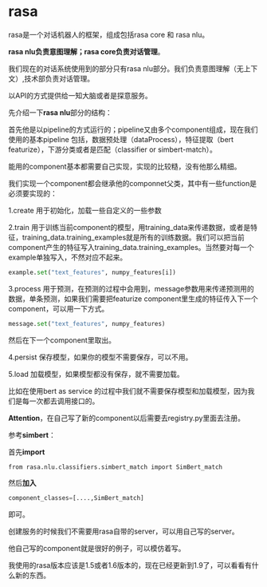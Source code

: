 # rasa

rasa是一个对话机器人的框架，组成包括rasa core 和 rasa nlu。

**rasa nlu负责意图理解；rasa core负责对话管理**。

我们现在的对话系统使用到的部分只有rasa nlu部分。我们负责意图理解（无上下文）,技术部负责对话管理。

以API的方式提供给一知大脑或者是探意服务。

先介绍一下**rasa nlu**部分的结构：

首先他是以pipeline的方式运行的；pipeline又由多个component组成，现在我们使用的基本pipeline 包括，数据预处理（dataProcess），特征提取（bert featurize），下游分类或者是匹配（classifier or simbert-match）。

能用的component基本都需要自己实现，实现的比较糙，没有他那么精细。

我们实现一个component都会继承他的componnet父类，其中有一些function是必须要实现的：

1.create 用于初始化，加载一些自定义的一些参数

2.train 用于训练当前component的模型，用training_data来传递数据，或者是特征，training_data.training_examples就是所有的训练数据。我们可以把当前component产生的特征写入training_data.training_examples。当然要对每一个example单独写入，不然对应不起来。

```python
example.set("text_features", numpy_features[i])
```

3.process 用于预测，在预测的过程中会用到，message参数用来传递预测用的数据，单条预测，如果我们需要把featurize component里生成的特征传入下一个component，可以用一下方式。

```python
message.set("text_features", numpy_features)
```

然后在下一个component里取出。

4.persist 保存模型，如果你的模型不需要保存，可以不用。

5.load 加载模型，如果模型都没有保存，就不需要加载。

比如在使用bert as service 的过程中我们就不需要保存模型和加载模型，因为我们是每一次都去调用接口的。

**Attention**，在自己写了新的component以后需要去registry.py里面去注册。

参考**simbert**：

首先**import**

```pyhont
from rasa.nlu.classifiers.simbert_match import SimBert_match
```

然后**加入**

```python
component_classes=[....,SimBert_match]
```

即可。

创建服务的时候我们不需要用rasa自带的server，可以用自己写的server。

他自己写的component就是很好的例子，可以模仿着写。

我使用的rasa版本应该是1.5或者1.6版本的，现在已经更新到1.9了，可以看看有什么新的东西。
